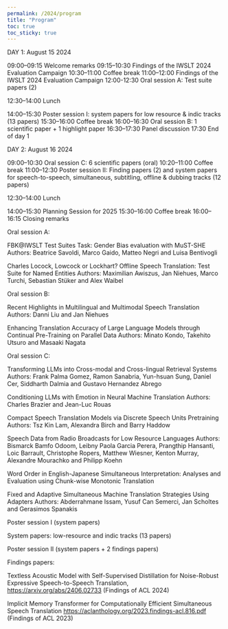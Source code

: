 ```yaml
---
permalink: /2024/program
title: "Program"
toc: true
toc_sticky: true
---
```


DAY 1: August 15 2024

09:00–09:15	Welcome remarks
09:15–10:30	Findings of the IWSLT 2024 Evaluation Campaign 
10:30–11:00	Coffee break
11:00–12:00    Findings of the IWSLT 2024 Evaluation Campaign
12:00-12:30	Oral session A: Test suite papers (2)

12:30–14:00	Lunch

14:00–15:30	Poster session I: system papers for low resource & indic tracks (13 papers)
15:30–16:00	Coffee break
16:00–16:30   Oral session B: 1 scientific paper + 1 highlight paper
16:30–17:30	Panel discussion
17:30		End of day 1

DAY 2: August 16 2024

09:00–10:30   Oral session C: 6 scientific papers (oral)
10:20–11:00	Coffee break
11:00–12:30	Poster session II: Finding papers (2) and system papers for speech-to-speech, simultaneous, subtitling, offline & dubbing tracks (12 papers)

12:30–14:00	Lunch

14:00–15:30 	Planning Session for 2025
15:30–16:00	Coffee break
16:00–16:15	Closing remarks


Oral session A:

FBK@IWSLT Test Suites Task: Gender Bias evaluation with MuST-SHE
Authors: Beatrice Savoldi, Marco Gaido, Matteo Negri and Luisa Bentivogli 

Charles Locock, Lowcock or Lockhart? Offline Speech Translation: Test Suite for Named Entities
Authors: Maximilian Awiszus, Jan Niehues, Marco Turchi, Sebastian Stüker and Alex Waibel

Oral session B:

Recent Highlights in Multilingual and Multimodal Speech Translation
Authors: Danni Liu and Jan Niehues

Enhancing Translation Accuracy of Large Language Models through Continual Pre-Training on Parallel Data
Authors:  Minato Kondo, Takehito Utsuro and Masaaki Nagata

Oral session C:

Transforming LLMs into Cross-modal and Cross-lingual Retrieval Systems
Authors:  Frank Palma Gomez, Ramon Sanabria, Yun-hsuan Sung, Daniel Cer, Siddharth Dalmia and Gustavo Hernandez Abrego

Conditioning LLMs with Emotion in Neural Machine Translation
Authors:  Charles Brazier and Jean-Luc Rouas

Compact Speech Translation Models via Discrete Speech Units Pretraining
Authors:  Tsz Kin Lam, Alexandra Birch and Barry Haddow

Speech Data from Radio Broadcasts for Low Resource Languages
Authors:  Bismarck Bamfo Odoom, Leibny Paola Garcia Perera, Prangthip Hansanti, Loic Barrault, Christophe Ropers, Matthew Wiesner, Kenton Murray, Alexandre Mourachko and Philipp Koehn

Word Order in English-Japanese Simultaneous Interpretation: Analyses and Evaluation using Chunk-wise Monotonic Translation

Fixed and Adaptive Simultaneous Machine Translation Strategies Using Adapters
Authors:  Abderrahmane Issam, Yusuf Can Semerci, Jan Scholtes and Gerasimos Spanakis


Poster session I (system papers)

System papers: low-resource and indic tracks (13 papers)


Poster session II (system papers + 2 findings papers) 

Findings papers:

Textless Acoustic Model with Self-Supervised Distillation for Noise-Robust Expressive Speech-to-Speech Translation, https://arxiv.org/abs/2406.02733 (Findings of ACL 2024)


Implicit Memory Transformer for Computationally Efficient Simultaneous Speech Translation
https://aclanthology.org/2023.findings-acl.816.pdf (Findings of ACL 2023)
